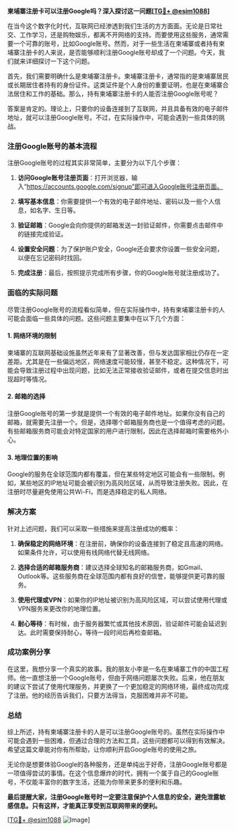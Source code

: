 **柬埔寨注册卡可以注册Google吗？深入探讨这一问题[[TG💪+ @esim1088](https://t.me/s/esim1088)]**

在当今这个数字化时代，互联网已经渗透到我们生活的方方面面。无论是日常社交、工作学习，还是购物娱乐，都离不开网络的支持。而要使用这些服务，通常需要一个可靠的账号，比如Google账号。然而，对于一些生活在柬埔寨或者持有柬埔寨注册卡的人来说，是否能够顺利注册Google账号却成了一个问题。今天，我们就来详细探讨一下这个问题。

首先，我们需要明确什么是柬埔寨注册卡。柬埔寨注册卡，通常指的是柬埔寨居民或长期居住者持有的身份证件。这类证件是个人身份的重要证明，也是在柬埔寨合法居住和工作的基础。那么，持有柬埔寨注册卡的人能否注册Google账号呢？

答案是肯定的。理论上，只要你的设备连接到了互联网，并且具备有效的电子邮件地址，就可以注册Google账号。不过，在实际操作中，可能会遇到一些具体的挑战。

### 注册Google账号的基本流程

注册Google账号的过程其实非常简单，主要分为以下几个步骤：

1. **访问Google账号注册页面**：打开浏览器，输入“https://accounts.google.com/signup”即可进入Google账号注册页面。
   
2. **填写基本信息**：你需要提供一个有效的电子邮件地址、密码以及一些个人信息，如名字、生日等。

3. **验证邮箱**：Google会向你提供的邮箱发送一封验证邮件，你需要点击邮件中的链接完成验证。

4. **设置安全问题**：为了保护账户安全，Google还会要求你设置一些安全问题，以便在忘记密码时找回。

5. **完成注册**：最后，按照提示完成所有步骤，你的Google账号就注册成功了。

### 面临的实际问题

尽管注册Google账号的流程看似简单，但在实际操作中，持有柬埔寨注册卡的人可能会面临一些具体的问题。这些问题主要集中在以下几个方面：

#### 1. 网络环境的限制

柬埔寨的互联网基础设施虽然近年来有了显著改善，但与发达国家相比仍存在一定差距。尤其是在一些偏远地区，网络速度可能较慢，甚至不稳定。这种情况下，可能会导致注册过程中出现问题，比如无法正常接收验证邮件，或者在提交信息时出现超时等情况。

#### 2. 邮箱的选择

注册Google账号的第一步就是提供一个有效的电子邮件地址。如果你没有自己的邮箱，就需要先注册一个。但是，选择哪个邮箱服务商也是一个值得考虑的问题。有些邮箱服务商可能会对特定国家的用户进行限制，因此在选择邮箱时需要格外小心。

#### 3. 地理位置的影响

Google的服务在全球范围内都有覆盖，但在某些特定地区可能会有一些限制。例如，某些地区的IP地址可能会被识别为高风险区域，从而导致注册失败。因此，在注册时尽量避免使用公共Wi-Fi，而是选择稳定的私人网络。

### 解决方案

针对上述问题，我们可以采取一些措施来提高注册成功的概率：

1. **确保稳定的网络环境**：在注册前，确保你的设备连接到了稳定且高速的网络。如果条件允许，可以使用有线网络代替无线网络。

2. **选择合适的邮箱服务商**：建议选择全球知名的邮箱服务商，如Gmail、Outlook等。这些服务商在全球范围内都有良好的信誉，能够提供更可靠的服务。

3. **使用代理或VPN**：如果你的IP地址被识别为高风险区域，可以尝试使用代理或VPN服务来更改你的地理位置。

4. **耐心等待**：有时候，由于服务器繁忙或其他技术原因，验证邮件可能会延迟到达。此时需要保持耐心，等待一段时间后再检查邮箱。

### 成功案例分享

在这里，我想分享一个真实的故事。我的朋友小李是一名在柬埔寨工作的中国工程师。他一直想注册一个Google账号，但由于网络问题屡次失败。后来，他在朋友的建议下尝试了使用代理服务，并更换了一个更加稳定的网络环境，最终成功完成了注册。他的经历告诉我们，只要方法得当，克服困难并非不可能。

### 总结

综上所述，持有柬埔寨注册卡的人是可以注册Google账号的。虽然在实际操作中可能会遇到一些困难，但通过合理的方法和工具，这些问题都可以得到有效解决。希望这篇文章能对你有所帮助，让你顺利开启Google账号的使用之旅。

无论你是想要体验Google的各种服务，还是单纯出于好奇，注册Google账号都是一项值得尝试的事情。在这个信息爆炸的时代，拥有一个属于自己的Google账号，不仅能丰富你的数字生活，还能为你带来更多的便利和乐趣。

**最后提醒大家，注册Google账号时一定要注意保护个人信息的安全，避免泄露敏感信息。只有这样，才能真正享受到互联网带来的便利。**

[[TG💪+ @esim1088](https://t.me/s/esim1088) ![Image](https://i.postimg.cc/4NQfJmqS/Snipaste-2025-05-13-00-14-12.png)]